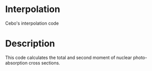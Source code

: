 # Interpolation
Cebo's interpolation code

# Description
This code calculates the total and second moment of nuclear photo-absorption cross sections.
